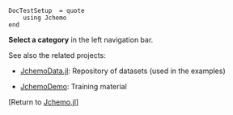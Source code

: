 ```@meta
DocTestSetup  = quote
    using Jchemo
end
```
**Select a category** in the left navigation bar.

See also the related projects:

- [JchemoData.jl](https://github.com/mlesnoff/JchemoData.jl): Repository of datasets (used in the examples)

- [JchemoDemo](https://github.com/mlesnoff/JchemoDemo): Training material


[Return to [Jchemo.jl](https://github.com/mlesnoff/Jchemo.jl)]


